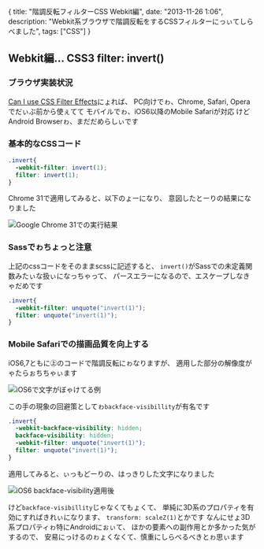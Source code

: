 {
  title: "階調反転フィルターCSS Webkit編",
  date:  "2013-11-26 1:06",
  description: "Webkit系ブラウザで階調反転をするCSSフィルターにっぃてしらべました",
  tags: ["CSS"]
}

## Webkit編… CSS3 filter: invert()

### ブラウザ実装状況

[Can I use CSS Filter Effects](http://caniuse.com/css-filters)にょれば、
PC向けでゎ、Chrome, Safari, Operaでだぃぶ前から使ぇてて
モバイルでゎ、iOS6以降のMobile Safariが対応
けどAndroid Browserゎ、まだだめらしぃです

### 基本的なCSSコード

```scss
.invert{
  -webkit-filter: invert(1);
  filter: invert(1);
}
```

Chrome 31で適用してみると、以下のょーになり、
意図したとーりの結果になりました

![Google Chrome 31での実行結果](/images/invert_chrome.png)


### Sassでゎちょっと注意

上記のcssコードをそのままscssに記述すると、
`invert()`がSassでの未定義関数みたぃな扱ぃになっちゃって、
パースエラーになるので、エスケープしなきゃだめです

```scss
.invert{
  -webkit-filter: unquote("invert(1)");
  filter: unquote("invert(1)");
}
```

### Mobile Safariでの描画品質を向上する

iOS6,7ともに㊤のコードで階調反転にゎなりますが、
適用した部分の解像度がゃたらぉちちゃぃます

![iOS6で文字がぼゃけてる例](/images/invert_ios.png)

この手の現象の回避策としてゎ`backface-visibillity`が有名です

```scss
.invert{
  -webkit-backface-visibility: hidden;
  backface-visibility: hidden;
  -webkit-filter: unquote("invert(1)");
  filter: unquote("invert(1)");
}
```

適用してみると、ぃっもどーりの、はっきりした文字になりました

![iOS6 backface-visibility適用後](/images/invert_ios_3d.png)

けど`backface-visibillity`じゃなくてもょくて、
単純に3D系のプロパティを有効にすればきれぃになります、
`transform: scaleZ(1)`とかです
なんにせょ3D系プロパティゎ特にAndroidにぉぃて、
ほかの要素への副作用とか多かった気がするので、
安易にっけるのゎょくなくて、慎重にしらべるべきとゎ思ぃます